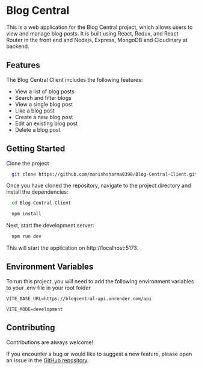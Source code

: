 
# Blog Central

This is a web application for the Blog Central project, which allows users to view and manage blog posts. It is built using React, Redux, and React Router in the front end and Nodejs, Express, MongoDB and Cloudinary at backend.





## Features

The Blog Central Client includes the following features:

* View a list of blog posts
* Search and filter blogs
* View a single blog post
* Like a blog post
* Create a new blog post
* Edit an existing blog post
* Delete a blog post

## Getting Started

Clone the project

```bash
  git clone https://github.com/manishsharma0398/Blog-Central-Client.git

```

Once you have cloned the repository, navigate to the project directory and install the dependencies:

```bash
  cd Blog-Central-Client
```

```bash
  npm install
```

Next, start the development server:

```bash
  npm run dev
```
This will start the application on http://localhost:5173.

## Environment Variables

To run this project, you will need to add the following environment variables to your .env file in your root folder

`VITE_BASE_URL=https://blogcentral-api.onrender.com/api`

`VITE_MODE=development`


## Contributing

Contributions are always welcome!

If you encounter a bug or would like to suggest a new feature, please open an issue in the [GitHub repository](https://github.com/manishsharma0398/Blog-Central-Client/issues "Blog Central").

